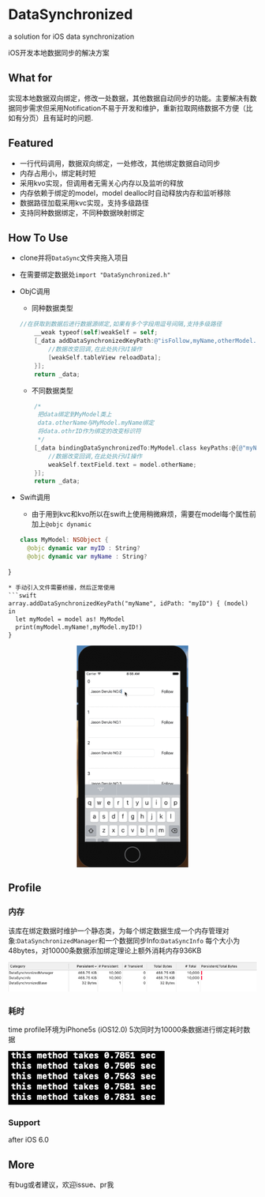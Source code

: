 

# DataSynchronized

a solution for iOS data synchronization

iOS开发本地数据同步的解决方案

## What for

实现本地数据双向绑定，修改一处数据，其他数据自动同步的功能。主要解决有数据同步需求但采用Notification不易于开发和维护，重新拉取网络数据不方便（比如有分页）且有延时的问题.

## Featured

* 一行代码调用，数据双向绑定，一处修改，其他绑定数据自动同步
* 内存占用小，绑定耗时短
* 采用kvo实现，但调用者无需关心内存以及监听的释放
* 内存依赖于绑定的model，model dealloc时自动释放内存和监听移除
* 数据路径加载采用kvc实现，支持多级路径
* 支持同种数据绑定，不同种数据映射绑定

## How To Use

* clone并将```DataSync```文件夹拖入项目

* 在需要绑定数据处```import "DataSynchronized.h"```

* ObjC调用
  * 同种数据类型

  ```objective-c
  //在获取到数据后进行数据源绑定,如果有多个字段用逗号间隔,支持多级路径
      __weak typeof(self)weakSelf = self;
      [_data addDataSynchronizedKeyPath:@"isFollow,myName,otherModel.otherName" IDPath:@"myID" onChange:^(MyModel *  _Nonnull model) {
          //数据改变回调,在此处执行UI操作
          [weakSelf.tableView reloadData];
      }];
      return _data;
  ```
    * 不同数据类型

  ```objective-c
      /*
       把data绑定到MyModel类上
       data.otherName与MyModel.myName绑定
       将data.othrID作为绑定的改变标识符
       */
      [_data bindingDataSynchronizedTo:MyModel.class keyPaths:@{@"myName":@"otherName"} IDPath:@"otherID" onChange:^(OtherModel * _Nonnull model) {
          //数据改变回调,在此处执行UI操作
          weakSelf.textField.text = model.otherName;
      }];
      return _data;
  ```
* Swift调用
  
  * 由于用到kvc和kvo所以在swift上使用稍微麻烦，需要在model每个属性前加上```@objc dynamic```
  ```swift
  class MyModel: NSObject {
    @objc dynamic var myID : String?
    @objc dynamic var myName : String?
}
  ```
  * 手动引入文件需要桥接，然后正常使用
  ```swift
  array.addDataSynchronizedKeyPath("myName", idPath: "myID") { (model) in
    let myModel = model as! MyModel
    print(myModel.myName!,myModel.myID!)
  }
  ```
  
  <div  align="center">    
  <img src="DocAssets/dataSyncGif.gif" width = "45%" height = "45%" alt="DataSyncGif" align=center />
  </div>

## Profile
### 内存

该库在绑定数据时维护一个静态类，为每个绑定数据生成一个内存管理对象:```DataSynchronizedManager```和一个数据同步Info:```DataSyncInfo``` 每个大小为48bytes，对10000条数据添加绑定理论上额外消耗内存936KB

![memory_profile](DocAssets/memoryProfile.png)

### 耗时

time profile环境为iPhone5s (iOS12.0)
5次同时为10000条数据进行绑定耗时数据

![time_profile](DocAssets/timeProfile.png)

### Support

after iOS 6.0

## More

有bug或者建议，欢迎issue、pr我


